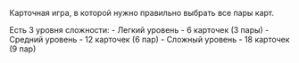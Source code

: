 Карточная игра, в которой нужно правильно выбрать все пары карт.

Есть 3 уровня сложности: - Легкий уровень - 6 карточек (3 пары) - Средний уровень - 12 карточек (6 пар) - Сложный уровень - 18 карточек (9 пар)